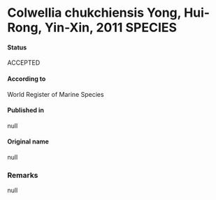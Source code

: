 Colwellia chukchiensis Yong, Hui-Rong, Yin-Xin, 2011 SPECIES
=======

#### Status
ACCEPTED

#### According to
World Register of Marine Species

#### Published in
null

#### Original name
null

### Remarks
null